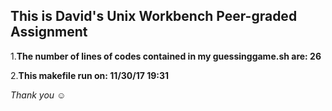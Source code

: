 ## **This is David's Unix Workbench Peer-graded Assignment**
 
1.**The number of lines of codes contained in my guessinggame.sh are: 26**
 
2.**This makefile run on: 11/30/17	19:31**
 
*Thank you* :relaxed:
